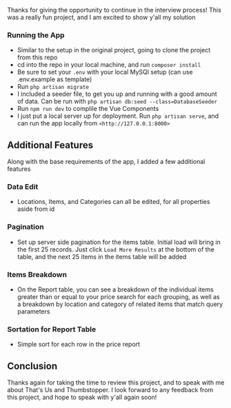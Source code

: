 Thanks for giving the opportunity to continue in the interview process! This was a really fun project, and I am excited to show y'all  my solution

### Running the App
- Similar to the setup in the original project, going to clone the project from this repo
- cd into the repo in your local machine, and run `composer install`
- Be sure to set your `.env` with your local MySQl setup (can use .env.example as template)
- Run `php artisan migrate`
- I included a seeder file, to get you up and running with a good amount of data. Can be run with `php artisan db:seed --class=DatabaseSeeder`
- Run `npm run dev` to complile the Vue Components
- I just put a local server up for deployment. Run `php artisan serve`, and can run the app locally from `<http://127.0.0.1:8000>`

## Additional Features
Along with the base requirements of the app, I added a few additional features

### Data Edit
- Locations, Items, and Categories can all be edited, for all properties aside from id

### Pagination
- Set up server side pagination for the items table. Initial load will bring in the first 25 records. Just click `Load More Results` at the bottom of the table, and the next 25 items in the items table will be added

### Items Breakdown
- On the Report table, you can see a breakdown of the individual items greater than or equal to your price search for each grouping, as well as a breakdown by location and category of related items that match query parameters

### Sortation for Report Table
- Simple sort for each row in the price report

## Conclusion
Thanks again for taking the time to review this project, and to speak with me about That's Us and Thumbstopper. I look forward to any feedback from this project, and hope to speak with y'all again soon!